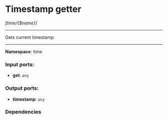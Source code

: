 # Timestamp getter

_[time/{$name}]_

---

Gets current timestamp

---

__Namespace__: time

### Input ports:

* __get__: ` any `

### Output ports:

* __timestamp__: ` any `

### Dependencies




